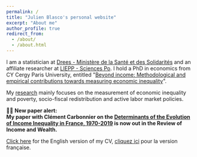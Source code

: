 ```yaml
---
permalink: /
title: "Julien Blasco's personal website"
excerpt: "About me"
author_profile: true
redirect_from: 
  - /about/
  - /about.html
---
```


I am a statistician at [Drees - Ministère de la Santé et des Solidarités](https://drees.solidarites-sante.gouv.fr/) and an affiliate researcher at [LIEPP - Sciences Po](https://www.sciencespo.fr/liepp). I hold a PhD in economics from CY Cergy Paris University, entitled "[Beyond income: Methodological and empirical contributions towards measuring economic inequality](/files/PhD_Manuscript_Julien_BLASCO.pdf)".

My [research](/research) mainly focuses on the measurement of economic inequality and poverty, socio-fiscal redistribution and active labor market policies.

🎉✨ **New paper alert:**  
**My paper with Clément Carbonnier on the [Determinants of the Evolution of Income Inequality in France, 1970-2019](https://onlinelibrary.wiley.com/doi/10.1111/roiw.70037) is now out in the Review of Income and Wealth.**

[Click here](/files/CV_EN_Julien_Blasco_jan_2021.pdf) for the English version of my CV, [cliquez ici](/files/CV_FR_Julien_Blasco_dec_2023.pdf) pour la version française.
